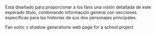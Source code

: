 Está diseñado para proporcionar a los fans una visión detallada de este esperado título, combinando información general con secciones específicas para las historias de sus dos personajes principales.

Fan sonic x shadow generations web page for a school project
